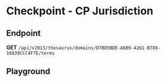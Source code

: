 <script setup>
import "../../../style.css"
import SwaggerUI from "../../../swagger/view/SwaggerUI.vue"
import swaggerJson from "../../../swagger/json/thesaurus.checkpoint.cp-jurisdiction.json";
</script>

# Checkpoint - CP Jurisdiction

## Endpoint

**GET** `/api/v2013/thesaurus/domains/D7BD5BDE-A6B9-4261-B788-16839CCC4F7E/terms`

<!--@include: ../../../components/common/header-content.md-->


## Playground

<SwaggerUI :swaggerJson="swaggerJson" />